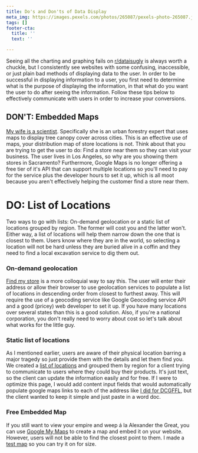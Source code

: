 ```yaml
---
title: Do's and Don'ts of Data Display
meta_img: https://images.pexels.com/photos/265087/pexels-photo-265087.jpeg?auto=compress&cs=tinysrgb&dpr=2&h=750&w=1260
tags: []
footer-cta:
  title: ''
  text: ''

---
```

Seeing all the charting and graphing fails on [r/dataisugly](https://www.reddit.com/r/dataisugly/) is always worth a chuckle, but I consistently see websites with some confusing, inaccessible, or just plain bad methods of displaying data to the user. In order to be successful in displaying information to a user, you first need to determine what is the purpose of displaying the information, in that what do you want the user to do after seeing the information. Follow these tips below to effectively communicate with users in order to increase your conversions.

## DON'T: Embedded Maps

[My wife is a scientist](https://jessicasandersphd.com/). Specifically she is an urban forestry expert that uses maps to display tree canopy cover across cities. This is an effective use of maps, your distribution map of store locations is not. Think about that you are trying to get the user to do: Find a store near them so they can visit your business. The user lives in Los Angeles, so why are you showing them stores in Sacramento? Furthermore, Google Maps is no longer offering a free tier of it's API that can support multiple locations so you'll need to pay for the service plus the developer hours to set it up, which is all moot because you aren't effectively helping the customer find a store near them.

# DO: List of Locations

Two ways to go with lists: On-demand geolocation or a static list of locations grouped by region. The former will cost you and the latter won't. Either way, a list of locations will help them narrow down the one that is closest to them. Users know where they are in the world, so selecting a location will not be hard unless they are buried alive in a coffin and they need to find a local excavation service to dig them out.

### On-demand geolocation

[Find my store](https://www.target.com/store-locator/find-stores/95817) is a more colloquial way to say this. The user will enter their address or allow their browser to use geolocation services to populate a list of locations in descending order from closest to furthest away. This will require the use of a geocoding service like Google Geocoding service API and a good (pricey) web developer to set it up. If you have many locations over several states than this is a good solution. Also, if you're a national corporation, you don't really need to worry about cost so let's talk about what works for the little guy.

### Static list of locations

As I mentioned earlier, users are aware of their physical location barring a major tragedy so just provide them with the details and let them find you. We created a [list of locations](https://goldriverdistillery.com/where-to-buy) and grouped them by region for a client trying to communicate to users where they could buy their products. It's just text, so the client can update the information easily and for free. If I were to optimize this page, I would add content input fields that would automatically populate google maps links to each of the address like [I did for DCGFFL](https://dcgffl.org/events/recreation-league-playoffs-and-afterparty/), but the client wanted to keep it simple and just paste in a word doc. 

### Free Embedded Map

If you still want to view your empire and weep á la Alexander the Great, you can use [Google My Maps](https://mymaps.google.com/) to create a map and embed it on your website. However, users will not be able to find the closest point to them. I made a [test map](https://www.google.com/maps/d/u/0/viewer?mid=1TeeHoHwf37HRbaExJOZRcCuNy1N9K-Kg&ll=38.567868306175214%2C-121.44627360000001&z=14) so you can try it on for size. 
